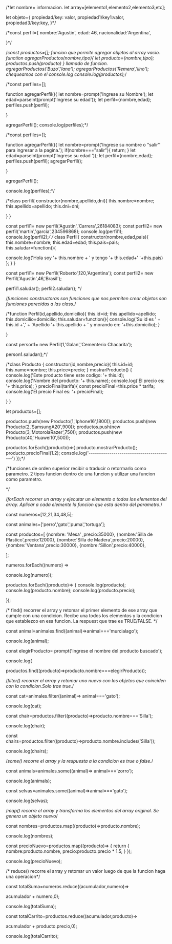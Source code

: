 /*let nombre= informacion.
let array=[elemento1,elemento2,elemento3,etc];

let objeto={
propiedad/key: valor,
propiedad1/key1:valor,
propiedad3/key:key,
}*/

/*const perfil={
nombre:'Agustin',
edad: 46,
nacionalidad:'Argentina',

}*/

/*const productos=[];
funcion que permite agregar objetos al array vacio.
function agregarProductos(nombre,tipo){
let producto={nombre,tipo};
productos.push(producto)
}
llamado de funcion.
agregarProductos('Buzo','lana');
agregarProductos('Remera','lino');
chequeamos con el console.log
console.log(productos);*/

/*const perfiles=[];

function agregarPerfil(){
    let nombre=prompt('Ingrese su Nombre');
    let edad=parseInt(prompt('Ingrese su edad'));
    let perfil={nombre,edad};
    perfiles.push(perfil);

}

agregarPerfil();
console.log(perfiles);*/

/*const perfiles=[];

function agregarPerfil(){
let nombre=prompt('Ingrese su nombre o "salir" para ingresar a la pagina.');
if(nombre==="salir"){
return;
}
let edad=parseInt(prompt('Ingrese su edad '));
let perfil={nombre,edad};
perfiles.push(perfil);
agregarPerfil();

}

agregarPerfil();

console.log(perfiles);*/

/*class perfil{
constructor(nombre,apellido,dni){
this.nombre=nombre;
this.apellido=apellido;
this.dni=dni;

}
}

const perfil1= new perfil('Agustin','Carrera',26184083);
const perfil2= new perfil('martin','garcia',234596868);
console.log(perfil1);
console.log(perfil2);*/
/*
class Perfil{
constructor(nombre,edad,pais){
this.nombre=nombre;
this.edad=edad;
this.pais=pais;
this.saludar=function(){

console.log('Hola soy '+ this.nombre + ' y tengo '+ this.edad+' '+this.pais)
};
}
}

const perfil1= new Perfil('Roberto',120,'Argentina');
const perfil2= new Perfil('Agustin',46,'Brasil');

perfil1.saludar();
perfil2.saludar();
*/

/*funciones constructoras son funciones que nos permiten crear objetos
son funciones parecidas a las class.*/

/*function Perfil(id,apellido,domicilio){
this.id=id;
this.apellido=apellido;
this.domicilio=domicilio;
this.saludar=function(){
  console.log('Su id es ' + this.id +',' + 'Apellido '+ this.apellido + ' y morando en: '+this.domicilio);
}

}

const person1= new Perfil(1,'Galan','Cementerio Chacarita');

person1.saludar();*/

/*class Producto {
constructor(id,nombre,precio){
this.id=id;
this.name=nombre;
this.price=precio;
}
mostrarProducto() {
console.log('Este producto tiene este codigo: '+ this.id);
console.log('Nombre del producto: '+ this.name);
console.log('El precio es: '+ this.price);
}
precioFinal(tarifa){
const precioFinal=this.price * tarifa;
console.log('El precio Final es: '+ precioFinal);

}
}

let productos=[];

productos.push(new Producto(1,'Iphone16',1800));
productos.push(new Producto(2,'SamsungA20',900));
productos.push(new Producto(3,'MotorolaRazer',750));
productos.push(new Producto(40,'Huawei10',500));

productos.forEach((producto)=>{
producto.mostrarProducto();
producto.precioFinal(1.2);
console.log('-----------------------------------------')
});*/

/*funciones de orden superior recibir o traducir o retormarlo como
parametro.
2 tipos funcion dentro de una funcion y utilizar una funcion como 
parametro.

*/

/*forEach recorrer un array y ejecutar un elemento o todos 
los elementos del array. Aplicar a cada elemente la funcion
que esta dentro del parametro.*/

const numeros=[12,21,34,48,5];

const animales=['perro','gato','puma','tortuga'];

const productos=[
{nombre: 'Mesa' ,precio:35000},
{nombre:'Silla de Plastico',precio:12000},
{nombre:'Silla de Madera',precio:20000},
{nombre:'Ventana',precio:30000},
{nombre:'Sillon',precio:40000},

];

numeros.forEach((numero) => 

  console.log(numero));


productos.forEach((producto)=>
{
console.log(producto);
console.log(producto.nombre);
console.log(producto.precio);

});

/* find() recorrer el array y retomar el primer elemento de
ese array que cumple con una condicion.
Recibe una todos los elementos y la condicion que establezco
en esa funcion.
La respuest que trae es TRUE/FALSE.
*/

const animal=animales.find((animal)=>animal==='murcialago');

console.log(animal);

const elegirProducto= prompt('Ingrese el nombre del producto buscado');

console.log(

productos.find((producto)=>producto.nombre===elegirProducto));

/*filter() recorrer el array y retomar uno nuevo con los objetos
que coinciden con la condicion.Solo trae true.*/

const cat=animales.filter((animal)=> animal==='gato');

console.log(cat);

const chair=productos.filter((producto)=>producto.nombre==='Silla');

console.log(chair);

const chairs=productos.filter((producto)=>producto.nombre.includes('Silla'));

console.log(chairs);

/*some() recorre el array y la respuesta a la condicion es
true o false.*/

const animals=animales.some((animal)=> animal==='zorro');

console.log(animals);

const selvas=animales.some((animal)=>animal==='gato');

console.log(selvas);


/*map() recorre el array y transforma los elementos
del array original. Se genera un objeto nuevo*/

const nombres=productos.map((producto)=>producto.nombre);

console.log(nombres);

const precioNuevo=productos.map((producto)=>
{
  return {
nombre:producto.nombre,
precio:producto.precio * 1.5,
}
});

console.log(precioNuevo);

/* reduce() recorre el array y retomar un valor luego de que
la funcion haga una operacion*/

const totalSuma=numeros.reduce((acumulador,numero)=>

acumulador + numero,0);

console.log(totalSuma);

const totalCarrito=productos.reduce((acumulador,producto)=>

acumulador + producto.precio,0);

console.log(totalCarrito);

